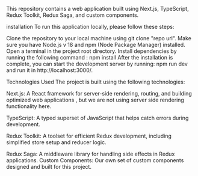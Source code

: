 This repository contains a web application built using Next.js, TypeScript, Redux Toolkit, Redux Saga, and custom components.

installation
To run this application locally, please follow these steps:

Clone the repository to your local machine using git clone "repo url".
Make sure you have Node.js v 18 and npm (Node Package Manager) installed.
Open a terminal in the project root directory.
Install dependencies by running the following command : npm install
After the installation is complete, you can start the development server by running: npm run dev and run it in http://localhost:3000/.

Technologies Used
The project is built using the following technologies:

Next.js: A React framework for server-side rendering, routing, and building optimized web applications , but we are not using server side rendering functionality here.

TypeScript: A typed superset of JavaScript that helps catch errors during development.

Redux Toolkit: A toolset for efficient Redux development, including simplified store setup and reducer logic.

Redux Saga: A middleware library for handling side effects in Redux applications.
Custom Components: Our own set of custom components designed and built for this project.
